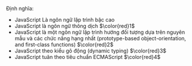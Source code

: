 Định nghĩa:
- JavaScript Là ngôn ngữ lập trình bậc cao
- JavaScript là ngôn ngữ thông dịch $\color{red}1$
- JavaScript là một ngôn ngữ lập trình hướng đối tượng dựa trên nguyên mẫu và các chức năng hạng nhất (prototype-based object-orientation, and first-class functions) $\color{red}2$
- JavaScript theo kiểu gõ động (dynamic typing) $\color{red}3$
- JavaScript tuân theo tiêu chuẩn ECMAScript $\color{red}4$


